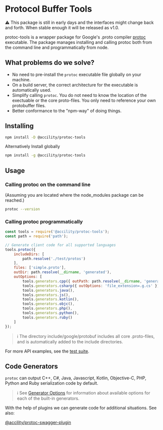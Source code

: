 # Protocol Buffer Tools

:warning: This package is still in early days and the interfaces might change back and forth. When stable enough it will be released as v1.0.

protoc-tools is a wrapper package for Google's .proto compiler [protoc](https://github.com/protocolbuffers/protobuf/releases) executable. The package manages installing and calling protoc both from the command line and programmatically from node.

## What problems do we solve?
* No need to pre-install the `protoc` executable file globally on your machine.
* On a build server, the correct architecture for the executable is automatically used.
* Simplify calling `protoc`. You do not need to know the location of the exectuable or the core proto-files. You only need to reference your own protobuffer files.
* Better conformance to the "npm-way" of doing things.

## Installing

```bash
npm install -D @accility/protoc-tools
```

Alternatively Install globally
```bash
npm install -g @accility/protoc-tools
```

## Usage

### Calling protoc on the command line

(Assuming you are located where the node_modules package can be reached.)
```bash
protoc --version
```

### Calling protoc programmatically

```javascript
const tools = require('@accility/protoc-tools');
const path = require('path');

// Generate client code for all supported languages
tools.protoc({
    includeDirs: [
        path.resolve('./test/protos')
    ],
    files: ['simple.proto'],
    outDir: path.resolve(__dirname, 'generated'),
    outOptions: [
        tools.generators.cpp({ outPath: path.resolve(__dirname, 'generated/cpp') }), // Override output folder for the C++ files
        tools.generators.csharp({ outOptions: 'file_extension=.g.cs' }), // Use generator specific options
        tools.generators.java(),
        tools.generators.js(),
        tools.generators.kotlin(),
        tools.generators.objc(),
        tools.generators.php(),
        tools.generators.python(),
        tools.generators.ruby()
    ]
});
```
> :information_source: The directory include/google/protobuf includes all core .proto-files, and is
automatically added to the include directories.

For more API examples, see the [test suite](test/tests.ts).

## Code Generators

`protoc` can output C++, C#, Java, Javascript, Kotlin, Objective-C, PHP, Python and
Ruby serialization code by default.

> :information_source:
See [Generator Options](https://developers.google.com/protocol-buffers/docs/reference/overview)
for information about available options for each of the built-in generators.

With the help of plugins we can generate code for
additional situations. See also:

[@accility/protoc-swagger-plugin](https://www.npmjs.com/package/@accility/protoc-swagger-plugin)

